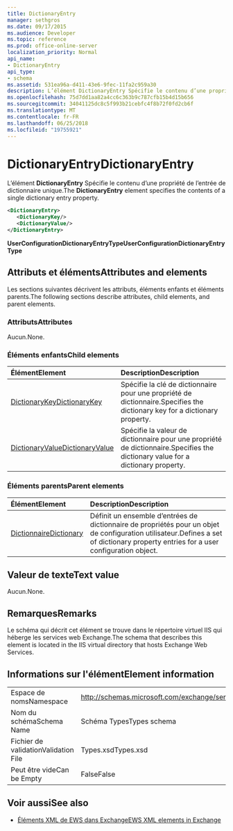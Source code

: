 ```yaml
---
title: DictionaryEntry
manager: sethgros
ms.date: 09/17/2015
ms.audience: Developer
ms.topic: reference
ms.prod: office-online-server
localization_priority: Normal
api_name:
- DictionaryEntry
api_type:
- schema
ms.assetid: 531ea96a-d411-43e6-9fec-11fa2c959a30
description: L’élément DictionaryEntry Spécifie le contenu d’une propriété de l’entrée de dictionnaire unique.
ms.openlocfilehash: 75d7dd1aa82a4cc6c363b9c787cfb15b4d15b656
ms.sourcegitcommit: 34041125dc8c5f993b21cebfc4f8b72f0fd2cb6f
ms.translationtype: MT
ms.contentlocale: fr-FR
ms.lasthandoff: 06/25/2018
ms.locfileid: "19755921"
---
```

# <a name="dictionaryentry"></a><span data-ttu-id="0b1d0-103">DictionaryEntry</span><span class="sxs-lookup"><span data-stu-id="0b1d0-103">DictionaryEntry</span></span>

<span data-ttu-id="0b1d0-104">L’élément **DictionaryEntry** Spécifie le contenu d’une propriété de l’entrée de dictionnaire unique.</span><span class="sxs-lookup"><span data-stu-id="0b1d0-104">The **DictionaryEntry** element specifies the contents of a single dictionary entry property.</span></span> 
  
```xml
<DictionaryEntry>
   <DictionaryKey/>
   <DictionaryValue/>
</DictionaryEntry>
```

 <span data-ttu-id="0b1d0-105">**UserConfigurationDictionaryEntryType**</span><span class="sxs-lookup"><span data-stu-id="0b1d0-105">**UserConfigurationDictionaryEntryType**</span></span>
## <a name="attributes-and-elements"></a><span data-ttu-id="0b1d0-106">Attributs et éléments</span><span class="sxs-lookup"><span data-stu-id="0b1d0-106">Attributes and elements</span></span>

<span data-ttu-id="0b1d0-107">Les sections suivantes décrivent les attributs, éléments enfants et éléments parents.</span><span class="sxs-lookup"><span data-stu-id="0b1d0-107">The following sections describe attributes, child elements, and parent elements.</span></span>
  
### <a name="attributes"></a><span data-ttu-id="0b1d0-108">Attributs</span><span class="sxs-lookup"><span data-stu-id="0b1d0-108">Attributes</span></span>

<span data-ttu-id="0b1d0-109">Aucun.</span><span class="sxs-lookup"><span data-stu-id="0b1d0-109">None.</span></span>
  
### <a name="child-elements"></a><span data-ttu-id="0b1d0-110">Éléments enfants</span><span class="sxs-lookup"><span data-stu-id="0b1d0-110">Child elements</span></span>

|<span data-ttu-id="0b1d0-111">**Élément**</span><span class="sxs-lookup"><span data-stu-id="0b1d0-111">**Element**</span></span>|<span data-ttu-id="0b1d0-112">**Description**</span><span class="sxs-lookup"><span data-stu-id="0b1d0-112">**Description**</span></span>|
|:-----|:-----|
|[<span data-ttu-id="0b1d0-113">DictionaryKey</span><span class="sxs-lookup"><span data-stu-id="0b1d0-113">DictionaryKey</span></span>](dictionarykey.md) <br/> |<span data-ttu-id="0b1d0-114">Spécifie la clé de dictionnaire pour une propriété de dictionnaire.</span><span class="sxs-lookup"><span data-stu-id="0b1d0-114">Specifies the dictionary key for a dictionary property.</span></span>  <br/> |
|[<span data-ttu-id="0b1d0-115">DictionaryValue</span><span class="sxs-lookup"><span data-stu-id="0b1d0-115">DictionaryValue</span></span>](dictionaryvalue.md) <br/> |<span data-ttu-id="0b1d0-116">Spécifie la valeur de dictionnaire pour une propriété de dictionnaire.</span><span class="sxs-lookup"><span data-stu-id="0b1d0-116">Specifies the dictionary value for a dictionary property.</span></span>  <br/> |
   
### <a name="parent-elements"></a><span data-ttu-id="0b1d0-117">Éléments parents</span><span class="sxs-lookup"><span data-stu-id="0b1d0-117">Parent elements</span></span>

|<span data-ttu-id="0b1d0-118">**Élément**</span><span class="sxs-lookup"><span data-stu-id="0b1d0-118">**Element**</span></span>|<span data-ttu-id="0b1d0-119">**Description**</span><span class="sxs-lookup"><span data-stu-id="0b1d0-119">**Description**</span></span>|
|:-----|:-----|
|[<span data-ttu-id="0b1d0-120">Dictionnaire</span><span class="sxs-lookup"><span data-stu-id="0b1d0-120">Dictionary</span></span>](dictionary.md) <br/> |<span data-ttu-id="0b1d0-121">Définit un ensemble d’entrées de dictionnaire de propriétés pour un objet de configuration utilisateur.</span><span class="sxs-lookup"><span data-stu-id="0b1d0-121">Defines a set of dictionary property entries for a user configuration object.</span></span>  <br/> |
   
## <a name="text-value"></a><span data-ttu-id="0b1d0-122">Valeur de texte</span><span class="sxs-lookup"><span data-stu-id="0b1d0-122">Text value</span></span>

<span data-ttu-id="0b1d0-123">Aucun.</span><span class="sxs-lookup"><span data-stu-id="0b1d0-123">None.</span></span>
  
## <a name="remarks"></a><span data-ttu-id="0b1d0-124">Remarques</span><span class="sxs-lookup"><span data-stu-id="0b1d0-124">Remarks</span></span>

<span data-ttu-id="0b1d0-125">Le schéma qui décrit cet élément se trouve dans le répertoire virtuel IIS qui héberge les services web Exchange.</span><span class="sxs-lookup"><span data-stu-id="0b1d0-125">The schema that describes this element is located in the IIS virtual directory that hosts Exchange Web Services.</span></span>
  
## <a name="element-information"></a><span data-ttu-id="0b1d0-126">Informations sur l'élément</span><span class="sxs-lookup"><span data-stu-id="0b1d0-126">Element information</span></span>

|||
|:-----|:-----|
|<span data-ttu-id="0b1d0-127">Espace de noms</span><span class="sxs-lookup"><span data-stu-id="0b1d0-127">Namespace</span></span>  <br/> |http://schemas.microsoft.com/exchange/services/2006/types  <br/> |
|<span data-ttu-id="0b1d0-128">Nom du schéma</span><span class="sxs-lookup"><span data-stu-id="0b1d0-128">Schema Name</span></span>  <br/> |<span data-ttu-id="0b1d0-129">Schéma Types</span><span class="sxs-lookup"><span data-stu-id="0b1d0-129">Types schema</span></span>  <br/> |
|<span data-ttu-id="0b1d0-130">Fichier de validation</span><span class="sxs-lookup"><span data-stu-id="0b1d0-130">Validation File</span></span>  <br/> |<span data-ttu-id="0b1d0-131">Types.xsd</span><span class="sxs-lookup"><span data-stu-id="0b1d0-131">Types.xsd</span></span>  <br/> |
|<span data-ttu-id="0b1d0-132">Peut être vide</span><span class="sxs-lookup"><span data-stu-id="0b1d0-132">Can be Empty</span></span>  <br/> |<span data-ttu-id="0b1d0-133">False</span><span class="sxs-lookup"><span data-stu-id="0b1d0-133">False</span></span>  <br/> |
   
## <a name="see-also"></a><span data-ttu-id="0b1d0-134">Voir aussi</span><span class="sxs-lookup"><span data-stu-id="0b1d0-134">See also</span></span>

- [<span data-ttu-id="0b1d0-135">Éléments XML de EWS dans Exchange</span><span class="sxs-lookup"><span data-stu-id="0b1d0-135">EWS XML elements in Exchange</span></span>](ews-xml-elements-in-exchange.md)

